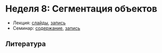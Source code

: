 # Неделя 8: Сегментация объектов

* Лекция: [слайды](https://github.com/ml-dafe/ml_mipt_dafe/blob/main/08_Segmentation/lec8.pdf), [запись]()
* Семинар: [содержание](https://github.com/ml-dafe/ml_mipt_dafe/blob/main/08_Segmentation/seminar/practice_solved.ipynb), [запись]()

## Литература

